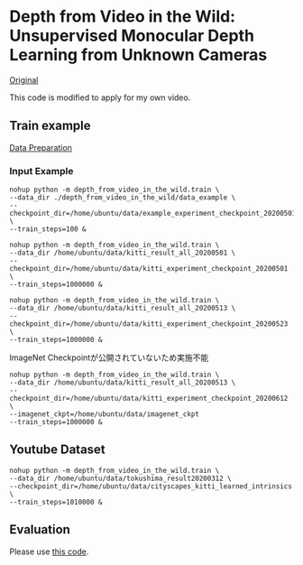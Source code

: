 # Depth from Video in the Wild: Unsupervised Monocular Depth Learning from Unknown Cameras

[Original](https://github.com/google-research/google-research/tree/master/depth_from_video_in_the_wild)

This code is modified to apply for my own video.

## Train example

[Data Preparation](https://github.com/go125/PrepareDataForDFV)

### Input Example

```script
nohup python -m depth_from_video_in_the_wild.train \
--data_dir ./depth_from_video_in_the_wild/data_example \
--checkpoint_dir=/home/ubuntu/data/example_experiment_checkpoint_20200501 \
--train_steps=100 &

```

```script
nohup python -m depth_from_video_in_the_wild.train \
--data_dir /home/ubuntu/data/kitti_result_all_20200501 \
--checkpoint_dir=/home/ubuntu/data/kitti_experiment_checkpoint_20200501 \
--train_steps=1000000 &

```

```script
nohup python -m depth_from_video_in_the_wild.train \
--data_dir /home/ubuntu/data/kitti_result_all_20200513 \
--checkpoint_dir=/home/ubuntu/data/kitti_experiment_checkpoint_20200523 \
--train_steps=1000000 &

```

ImageNet Checkpointが公開されていないため実施不能

```script
nohup python -m depth_from_video_in_the_wild.train \
--data_dir /home/ubuntu/data/kitti_result_all_20200513 \
--checkpoint_dir=/home/ubuntu/data/kitti_experiment_checkpoint_20200612 \
--imagenet_ckpt=/home/ubuntu/data/imagenet_ckpt
--train_steps=1000000 &

```

## Youtube Dataset

```script
nohup python -m depth_from_video_in_the_wild.train \
--data_dir /home/ubuntu/data/tokushima_result20200312 \
--checkpoint_dir=/home/ubuntu/data/cityscapes_kitti_learned_intrinsics \
--train_steps=1010000 &
```

## Evaluation


Please use [this code](https://github.com/go125/struct2depth_eval).

